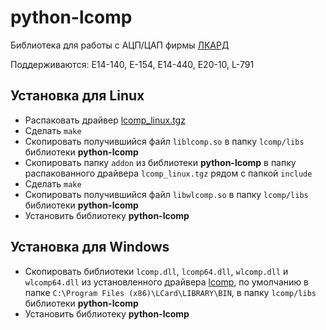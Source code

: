 # python-lcomp

Библиотека для работы с АЦП/ЦАП фирмы [ЛКАРД]

Поддерживаются: E14-140, E-154, E14-440, E20-10, L-791

## Установка для Linux

- Распаковать драйвер [lcomp_linux.tgz]
- Сделать `make`
- Скопировать получившийся файл `liblcomp.so` в папку `lcomp/libs` библиотеки **python-lcomp**
- Скопировать папку `addon` из библиотеки **python-lcomp** в папку распакованного драйвера `lcomp_linux.tgz` рядом с папкой `include`
- Сделать `make`
- Скопировать получившийся файл `libwlcomp.so` в папку `lcomp/libs` библиотеки **python-lcomp**
- Установить библиотеку **python-lcomp**

## Установка для Windows

- Скопировать библиотеки `lcomp.dll`, `lcomp64.dll`, `wlcomp.dll` и `wlcomp64.dll` из установленного драйвера [lcomp], по умолчанию в папке `C:\Program Files (x86)\LCard\LIBRARY\BIN`, в папку `lcomp/libs` библиотеки **python-lcomp**
- Установить библиотеку **python-lcomp**

[ЛКАРД]: https://www.lcard.ru/products/external/about
[lcomp_linux.tgz]: https://www.lcard.ru/download/lcomp_linux.tgz
[lcomp]: https://www.lcard.ru/download/lcomp.exe
